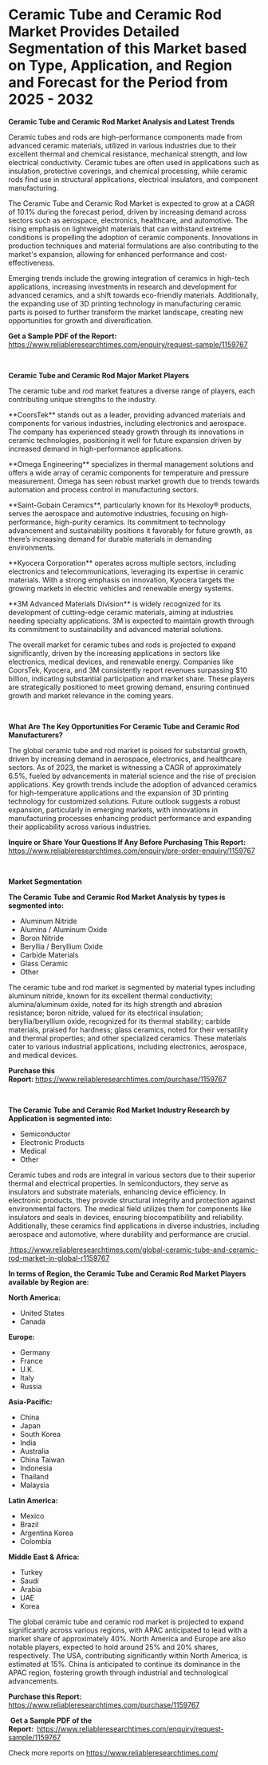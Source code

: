 <p><h1>Ceramic Tube and Ceramic Rod Market Provides Detailed Segmentation of this Market based on Type, Application, and Region and Forecast for the Period from 2025 - 2032</h1></p><p><strong>Ceramic Tube and Ceramic Rod Market Analysis and Latest Trends</strong></p>
<p><p>Ceramic tubes and rods are high-performance components made from advanced ceramic materials, utilized in various industries due to their excellent thermal and chemical resistance, mechanical strength, and low electrical conductivity. Ceramic tubes are often used in applications such as insulation, protective coverings, and chemical processing, while ceramic rods find use in structural applications, electrical insulators, and component manufacturing.</p><p>The Ceramic Tube and Ceramic Rod Market is expected to grow at a CAGR of 10.1% during the forecast period, driven by increasing demand across sectors such as aerospace, electronics, healthcare, and automotive. The rising emphasis on lightweight materials that can withstand extreme conditions is propelling the adoption of ceramic components. Innovations in production techniques and material formulations are also contributing to the market's expansion, allowing for enhanced performance and cost-effectiveness.</p><p>Emerging trends include the growing integration of ceramics in high-tech applications, increasing investments in research and development for advanced ceramics, and a shift towards eco-friendly materials. Additionally, the expanding use of 3D printing technology in manufacturing ceramic parts is poised to further transform the market landscape, creating new opportunities for growth and diversification.</p></p>
<p><strong>Get a Sample PDF of the Report:&nbsp;</strong> <a href="https://www.reliableresearchtimes.com/enquiry/request-sample/1159767?utm_campaign=2117&utm_medium=2&utm_source=Github&utm_content=ia&utm_term=22032025&utm_id=ceramic-tube-and-ceramic-rod">https://www.reliableresearchtimes.com/enquiry/request-sample/1159767</a></p>
<p>&nbsp;</p>
<p><strong>Ceramic Tube and Ceramic Rod Major Market Players</strong></p>
<p><p>The ceramic tube and rod market features a diverse range of players, each contributing unique strengths to the industry. </p><p>**CoorsTek** stands out as a leader, providing advanced materials and components for various industries, including electronics and aerospace. The company has experienced steady growth through its innovations in ceramic technologies, positioning it well for future expansion driven by increased demand in high-performance applications.</p><p>**Omega Engineering** specializes in thermal management solutions and offers a wide array of ceramic components for temperature and pressure measurement. Omega has seen robust market growth due to trends towards automation and process control in manufacturing sectors.</p><p>**Saint-Gobain Ceramics**, particularly known for its Hexoloy® products, serves the aerospace and automotive industries, focusing on high-performance, high-purity ceramics. Its commitment to technology advancement and sustainability positions it favorably for future growth, as there’s increasing demand for durable materials in demanding environments.</p><p>**Kyocera Corporation** operates across multiple sectors, including electronics and telecommunications, leveraging its expertise in ceramic materials. With a strong emphasis on innovation, Kyocera targets the growing markets in electric vehicles and renewable energy systems.</p><p>**3M Advanced Materials Division** is widely recognized for its development of cutting-edge ceramic materials, aiming at industries needing specialty applications. 3M is expected to maintain growth through its commitment to sustainability and advanced material solutions.</p><p>The overall market for ceramic tubes and rods is projected to expand significantly, driven by the increasing applications in sectors like electronics, medical devices, and renewable energy. Companies like CoorsTek, Kyocera, and 3M consistently report revenues surpassing $10 billion, indicating substantial participation and market share. These players are strategically positioned to meet growing demand, ensuring continued growth and market relevance in the coming years.</p></p>
<p>&nbsp;</p>
<p><strong>What Are The Key Opportunities For Ceramic Tube and Ceramic Rod Manufacturers?</strong></p>
<p><p>The global ceramic tube and rod market is poised for substantial growth, driven by increasing demand in aerospace, electronics, and healthcare sectors. As of 2023, the market is witnessing a CAGR of approximately 6.5%, fueled by advancements in material science and the rise of precision applications. Key growth trends include the adoption of advanced ceramics for high-temperature applications and the expansion of 3D printing technology for customized solutions. Future outlook suggests a robust expansion, particularly in emerging markets, with innovations in manufacturing processes enhancing product performance and expanding their applicability across various industries.</p></p>
<p><strong>Inquire or Share Your Questions If Any Before Purchasing This Report:</strong> <a href="https://www.reliableresearchtimes.com/enquiry/pre-order-enquiry/1159767?utm_campaign=2117&utm_medium=2&utm_source=Github&utm_content=ia&utm_term=22032025&utm_id=ceramic-tube-and-ceramic-rod">https://www.reliableresearchtimes.com/enquiry/pre-order-enquiry/1159767</a></p>
<p>&nbsp;</p>
<p><strong>Market Segmentation</strong></p>
<p><strong>The Ceramic Tube and Ceramic Rod Market Analysis by types is segmented into:</strong></p>
<p><ul><li>Aluminum Nitride</li><li>Alumina / Aluminum Oxide</li><li>Boron Nitride</li><li>Beryllia / Beryllium Oxide</li><li>Carbide Materials</li><li>Glass Ceramic</li><li>Other</li></ul></p>
<p><p>The ceramic tube and rod market is segmented by material types including aluminum nitride, known for its excellent thermal conductivity; alumina/aluminum oxide, noted for its high strength and abrasion resistance; boron nitride, valued for its electrical insulation; beryllia/beryllium oxide, recognized for its thermal stability; carbide materials, praised for hardness; glass ceramics, noted for their versatility and thermal properties; and other specialized ceramics. These materials cater to various industrial applications, including electronics, aerospace, and medical devices.</p></p>
<p><strong>Purchase this Report:&nbsp;</strong><a href="https://www.reliableresearchtimes.com/purchase/1159767?utm_campaign=2117&utm_medium=2&utm_source=Github&utm_content=ia&utm_term=22032025&utm_id=ceramic-tube-and-ceramic-rod">https://www.reliableresearchtimes.com/purchase/1159767</a></p>
<p>&nbsp;</p>
<p><strong>The Ceramic Tube and Ceramic Rod Market Industry Research by Application is segmented into:</strong></p>
<p><ul><li>Semiconductor</li><li>Electronic Products</li><li>Medical</li><li>Other</li></ul></p>
<p><p>Ceramic tubes and rods are integral in various sectors due to their superior thermal and electrical properties. In semiconductors, they serve as insulators and substrate materials, enhancing device efficiency. In electronic products, they provide structural integrity and protection against environmental factors. The medical field utilizes them for components like insulators and seals in devices, ensuring biocompatibility and reliability. Additionally, these ceramics find applications in diverse industries, including aerospace and automotive, where durability and performance are crucial.</p></p>
<p><a href="https://www.reliableresearchtimes.com/global-ceramic-tube-and-ceramic-rod-market-in-global-r1159767?utm_campaign=2117&utm_medium=2&utm_source=Github&utm_content=ia&utm_term=22032025&utm_id=ceramic-tube-and-ceramic-rod">&nbsp;https://www.reliableresearchtimes.com/global-ceramic-tube-and-ceramic-rod-market-in-global-r1159767</a></p>
<p><strong>In terms of Region, the Ceramic Tube and Ceramic Rod Market Players available by Region are:</strong></p>
<p>
    <p> <strong> North America: </strong>
        <ul>
            <li>United States</li>
            <li>Canada</li>
        </ul>
        </p> 
    <p> <strong> Europe: </strong>
        <ul>
            <li>Germany</li>
            <li>France</li>
            <li>U.K.</li>
            <li>Italy</li>
            <li>Russia</li>
        </ul>
        </p> 
    <p> <strong> Asia-Pacific: </strong>
        <ul>
            <li>China</li>
            <li>Japan</li>
            <li>South Korea</li>
            <li>India</li>
            <li>Australia</li>
            <li>China Taiwan</li>
            <li>Indonesia</li>
            <li>Thailand</li>
            <li>Malaysia</li>
        </ul>
        </p> 
    <p> <strong> Latin America: </strong>
        <ul>
            <li>Mexico</li>
            <li>Brazil</li>
            <li>Argentina Korea</li>
            <li>Colombia</li>
        </ul>
        </p> 
    <p> <strong> Middle East & Africa: </strong>
        <ul>
            <li>Turkey</li>
            <li>Saudi</li>
            <li>Arabia</li>
            <li>UAE</li>
            <li>Korea</li>
        </ul>
    </p>
    </p>
<p><p>The global ceramic tube and ceramic rod market is projected to expand significantly across various regions, with APAC anticipated to lead with a market share of approximately 40%. North America and Europe are also notable players, expected to hold around 25% and 20% shares, respectively. The USA, contributing significantly within North America, is estimated at 15%. China is anticipated to continue its dominance in the APAC region, fostering growth through industrial and technological advancements.</p></p>
<p><strong>Purchase this Report: </strong><a href="https://www.reliableresearchtimes.com/purchase/1159767?utm_campaign=2117&utm_medium=2&utm_source=Github&utm_content=ia&utm_term=22032025&utm_id=ceramic-tube-and-ceramic-rod">https://www.reliableresearchtimes.com/purchase/1159767</a></p>
<p>&nbsp;<strong>Get a Sample PDF of the Report:&nbsp;&nbsp;</strong><a href="https://www.reliableresearchtimes.com/enquiry/request-sample/1159767?utm_campaign=2117&utm_medium=2&utm_source=Github&utm_content=ia&utm_term=22032025&utm_id=ceramic-tube-and-ceramic-rod">https://www.reliableresearchtimes.com/enquiry/request-sample/1159767</a></p>
<p><strong></strong></p>
<p>Check more reports on <a href="https://www.reliableresearchtimes.com/?utm_campaign=2117&utm_medium=2&utm_source=Github&utm_content=ia&utm_term=22032025&utm_id=ceramic-tube-and-ceramic-rod">https://www.reliableresearchtimes.com/</a></p>